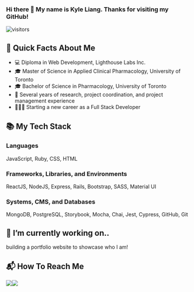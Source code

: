 ### Hi there 👋 My name is Kyle Liang. Thanks for visiting my GitHub!

<!--
**kliang1194/kliang1194** is a ✨ _special_ ✨ repository because its `README.md` (this file) appears on your GitHub profile.

Here are some ideas to get you started:


- 🌱 I’m currently learning ...
- 👯 I’m looking to collaborate on ...
- 🤔 I’m looking for help with ...
- 💬 Ask me about ...
- 📫 How to reach me: ...
- 😄 Pronouns: ...
- ⚡ Fun fact: ...
-->

![visitors](https://visitor-badge-reloaded.herokuapp.com/badge?page_id=kliang1194.kliang1194&color=blue&style=for-the-badge&logo=Github)

## 👤 Quick Facts About Me
- 💻 Diploma in Web Development, Lighthouse Labs Inc.
- 🎓 Master of Science in Applied Clinical Pharmacology, University of Toronto
- 🎓 Bachelor of Science in Pharmacology, University of Toronto
- 💼 Several years of research, project coordination, and project management experience 
- 👨🏻‍💻 Starting a new career as a Full Stack Developer

## 📚 My Tech Stack
### Languages
<p>
  JavaScript, Ruby, CSS, HTML
</p>

### Frameworks, Libraries, and Environments
<p>
  ReactJS, NodeJS, Express, Rails, Bootstrap, SASS, Material UI
</p>

### Systems, CMS, and Databases
<p>
  MongoDB, PostgreSQL, Storybook, Mocha, Chai, Jest, Cypress, GitHub, Git
</p>

## 🔭 I’m currently working on.. 
<p>building a portfolio website to showcase who I am!</p>  


## 📬 How To Reach Me
<p><a href="https://www.linkedin.com/in/kyle-liang-742916b0/"><img src="https://img.icons8.com/fluency/48/000000/linkedin.png"/></a><a href="mailto:kliang1194@gmail.com"><img src="https://img.icons8.com/color/48/000000/gmail-new.png"/></a></p>

